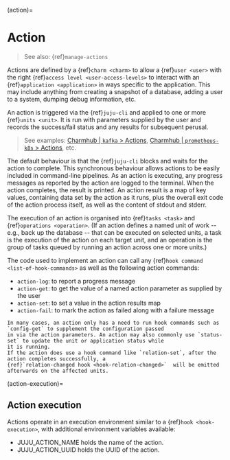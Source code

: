 (action)=
# Action

> See also: {ref}`manage-actions`

Actions are defined by a  {ref}`charm <charm>` to allow a {ref}`user <user>` with the right {ref}`access level <user-access-levels>` to interact with an {ref}`application <application>` in ways specific to the application.
This may include anything from creating a snapshot of a database, adding a user to a system, dumping debug information, etc.

An action is triggered via the {ref}`juju-cli` and applied to one or more {ref}`units <unit>`.
It is run with parameters supplied by the user and records the success/fail status and any results for subsequent perusal.


> See examples: [Charmhub | `kafka` > Actions](https://charmhub.io/kafka/actions), [Charmhub | `prometheus-k8s` > Actions](https://charmhub.io/prometheus-k8s/actions), etc.

The default behaviour is that the {ref}`juju-cli` blocks and waits for the action to complete. This synchronous behaviour allows actions to be easily included in command-line pipelines.
As an action is executing, any progress messages as reported by the action are logged to the terminal. When the action completes, the result is printed.
An action result is a map of key values, containing data set by the action as it runs, plus the overall exit code
of the action process itself, as well as the content of stdout and stderr.

The execution of an action is organised into {ref}`tasks <task>` and {ref}`operations <operation>`.
(If an action defines a named unit of work -- e.g., back up the database -- that can be executed on selected units, a task is the execution of the action on each target unit, and an operation is the group of tasks queued by running an action across one or more units.)

The code used to implement an action can call any {ref}`hook command <list-of-hook-commands>` as well as the following action commands:
* `action-log`: to report a progress message
* `action-get`: to get the value of a named action parameter as supplied by the user
* `action-set`: to set a value in the action results map
* `action-fail`: to mark the action as failed along with a failure message

```{tip}
In many cases, an action only has a need to run hook commands such as `config-get` to supplement the configuration passed
in via the action parameters. An action may also commonly use `status-set` to update the unit or application status while
it is running.
If the action does use a hook command like `relation-set`, after the action completes successfully, a
{ref}`relation-changed hook <hook-relation-changed>`  will be emitted afterwards on the affected units.
```

<!-- This information should be in Ops docs. It doesn't belong here.
```{note}
When implementing an action using [Ops](https://ops.readthedocs.io/en/latest/), any hyphens in action names are replaced with underscores
in the corresponding event names.
For example, an action named `snapshot-database` would result in an event named `snapshot_database_action`
being triggered when the action is invoked.
```
-->

(action-execution)=
## Action execution

Actions operate in an execution environment similar to a {ref}`hook <hook-execution>`, with additional environment variables available:

* JUJU_ACTION_NAME holds the name of the action.
* JUJU_ACTION_UUID holds the UUID of the action.
